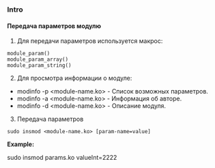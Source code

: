 ### Intro
#### Передача параметров модулю

1. Для передачи параметров используется макрос:

```
module_param()
module_param_array()
module_param_string()
```

2. Для просмотра информации o модуле:

* modinfo -p <module-name.ko> - Список возможных параметров.
* modinfo -a <module-name.ko> - Информация об авторе.
* modinfo -d <module-name.ko> - Описание модуля.

3. Передача параметров

```
sudo insmod <module-name.ko> [param-name=value]
```

**Example:**

sudo insmod params.ko valueInt=2222
